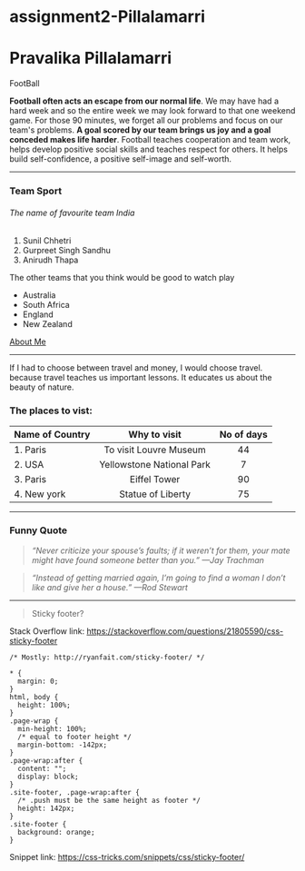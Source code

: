 # assignment2-Pillalamarri

# Pravalika Pillalamarri

FootBall

**Football often acts an escape from our normal life**. We may have had a hard week and so the entire week we may look forward to that one weekend game. For those 90 minutes, we forget all our problems and focus on our team's problems. **A goal scored by our team brings us joy and a goal conceded makes life harder**. Football teaches cooperation and team work, helps develop positive social skills and teaches respect for others. It helps build self-confidence, a positive self-image and self-worth.

---

### Team Sport

###### The name of favourite team India

1. Sunil Chhetri
2. Gurpreet Singh Sandhu
3. Anirudh Thapa

The other teams that you think would be good to watch play

- Australia
- South Africa
- England
- New Zealand

[About Me](AboutMe.md)

---

If I had to choose between travel and money, I would choose travel. because travel teaches us important lessons. It educates us about the beauty of nature.

### The places to vist:

|  **Name of Country**  | **Why to visit** | **No of days**|
| :------------ | :------------: | :------------: |
| 1. Paris    | To visit Louvre Museum   | 44 |
| 2. USA    | Yellowstone National Park   | 7 |
| 3. Paris        | Eiffel Tower   | 90 |
| 4. New york         |  Statue of Liberty          | 75 |

---

### Funny Quote

> *“Never criticize your spouse’s faults; if it weren’t for them, your mate might have found someone better than you.” —Jay Trachman*

> *“Instead of getting married again, I’m going to find a woman I don’t like and give her a house.” —Rod Stewart*

---

> Sticky footer?

Stack Overflow link: <https://stackoverflow.com/questions/21805590/css-sticky-footer>

```
/* Mostly: http://ryanfait.com/sticky-footer/ */

* {
  margin: 0;
}
html, body {
  height: 100%;
}
.page-wrap {
  min-height: 100%;
  /* equal to footer height */
  margin-bottom: -142px; 
}
.page-wrap:after {
  content: "";
  display: block;
}
.site-footer, .page-wrap:after {
  /* .push must be the same height as footer */
  height: 142px; 
}
.site-footer {
  background: orange;
}

```
    
Snippet link: <https://css-tricks.com/snippets/css/sticky-footer/>